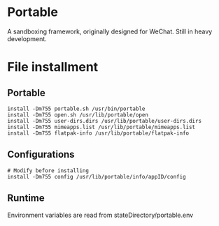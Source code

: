 # Portable
A sandboxing framework, originally designed for WeChat. Still in heavy development.

# File installment

## Portable

```
install -Dm755 portable.sh /usr/bin/portable
install -Dm755 open.sh /usr/lib/portable/open
install -Dm755 user-dirs.dirs /usr/lib/portable/user-dirs.dirs
install -Dm755 mimeapps.list /usr/lib/portable/mimeapps.list
install -Dm755 flatpak-info /usr/lib/portable/flatpak-info
```

## Configurations

```
# Modify before installing
install -Dm755 config /usr/lib/portable/info/appID/config
```

## Runtime

Environment variables are read from stateDirectory/portable.env
